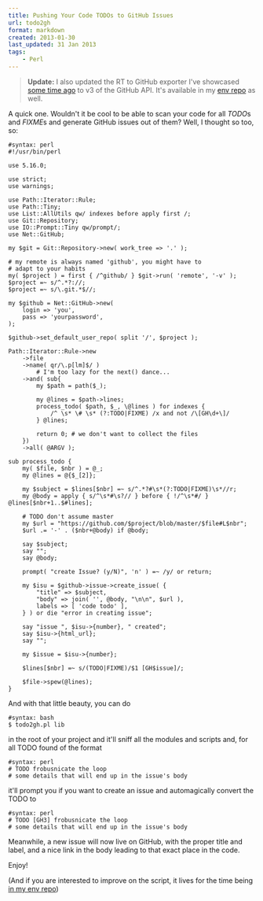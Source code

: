 ```yaml
---
title: Pushing Your Code TODOs to GitHub Issues
url: todo2gh
format: markdown
created: 2013-01-30
last_updated: 31 Jan 2013
tags:
    - Perl
---
```


> **Update:** I also updated the RT to GitHub exporter I've showcased 
> [some time ago](http://babyl.ca/techblog/entry/rt-to-github) 
> to v3 of the GitHub
> API. It's available in my [env repo](https://github.com/yanick/environment/blob/master/bin/rt-to-github.pl) as well.

A quick one. Wouldn't it be cool to be able to scan your code for all *TODO*s
and *FIXME*s and generate GitHub issues out of them? Well, I thought so too,
so:

    #syntax: perl
    #!/usr/bin/perl 

    use 5.16.0;

    use strict;
    use warnings;

    use Path::Iterator::Rule;
    use Path::Tiny;
    use List::AllUtils qw/ indexes before apply first /;
    use Git::Repository;
    use IO::Prompt::Tiny qw/prompt/;
    use Net::GitHub;

    my $git = Git::Repository->new( work_tree => '.' );

    # my remote is always named 'github', you might have to 
    # adapt to your habits
    my( $project ) = first { /^github/ } $git->run( 'remote', '-v' );
    $project =~ s/^.*?://;
    $project =~ s/\.git.*$//;

    my $github = Net::GitHub->new(
        login => 'you', 
        pass => 'yourpassword',
    );

    $github->set_default_user_repo( split '/', $project );

    Path::Iterator::Rule->new
        ->file
        ->name( qr/\.p[lm]$/ )
            # I'm too lazy for the next() dance...
        ->and( sub{ 
            my $path = path($_);

            my @lines = $path->lines;
            process_todo( $path, $_, \@lines ) for indexes { 
                /^ \s* \# \s* (?:TODO|FIXME) /x and not /\[GH\d+\]/ 
            } @lines;

            return 0; # we don't want to collect the files
        })
        ->all( @ARGV );

    sub process_todo {
        my( $file, $nbr ) = @_;
        my @lines = @{$_[2]};

        my $subject = $lines[$nbr] =~ s/^.*?#\s*(?:TODO|FIXME)\s*//r;
        my @body = apply { s/^\s*#\s?// } before { !/^\s*#/ }  @lines[$nbr+1..$#lines];

        # TODO don't assume master
        my $url = "https://github.com/$project/blob/master/$file#L$nbr";
        $url .= '-' . ($nbr+@body) if @body;

        say $subject;
        say "";
        say @body;

        prompt( "create Issue? (y/N)", 'n' ) =~ /y/ or return;

        my $isu = $github->issue->create_issue( {
            "title" => $subject,
            "body" => join( '', @body, "\n\n", $url ),
            labels => [ 'code todo' ],
        } ) or die "error in creating issue";

        say "issue ", $isu->{number}, " created";
        say $isu->{html_url};
        say "";

        my $issue = $isu->{number};

        $lines[$nbr] =~ s/(TODO|FIXME)/$1 [GH$issue]/;

        $file->spew(@lines);
    }


And with that little beauty, you can do

    #syntax: bash
    $ todo2gh.pl lib

in the root of your project and it'll sniff all the modules and scripts and,
for all TODO found of the format

    #syntax: perl
    # TODO frobusnicate the loop
    # some details that will end up in the issue's body

it'll prompt you if you want to create an issue and automagically convert
the TODO to

    #syntax: perl
    # TODO [GH3] frobusnicate the loop
    # some details that will end up in the issue's body

Meanwhile, a new issue will now live on GitHub, with the proper title and
label, and a nice link in the body leading to that exact place in the code.

Enjoy!

(And if you are interested to improve on the script, it lives
for the time being [in my env
repo](https://github.com/yanick/environment/blob/master/bin/todo2gh.pl))


